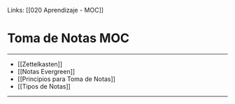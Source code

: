 Links: [[020 Aprendizaje - MOC]]

# Toma de Notas MOC
---

- [[Zettelkasten]]
- [[Notas Evergreen]]
- [[Principios para Toma de Notas]]
- [[Tipos de Notas]]

---